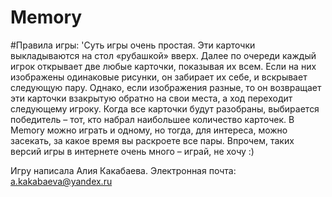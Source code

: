 # Memory
#Правила игры: 'Суть игры очень простая. Эти карточки выкладываются на стол «рубашкой» вверх. Далее по очереди каждый игрок открывает две любые карточки, показывая их всем. Если на них изображены одинаковые рисунки, он забирает их себе, и вскрывает следующую пару. Однако, если изображения разные, то он возвращает эти карточки взакрытую обратно на свои места, а ход переходит следующему игроку. Когда все карточки будут разобраны, выбирается победитель – тот, кто набрал наибольшее количество карточек. В Memory можно играть и одному, но тогда, для интереса, можно засекать, за какое время вы раскроете все пары. Впрочем, таких версий игры в интернете очень много – играй, не хочу :)

Игру написала Алия Какабаева. Электронная почта: a.kakabaeva@yandex.ru
